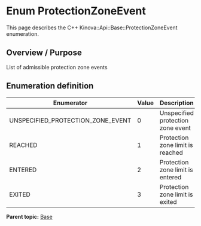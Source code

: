 # Enum ProtectionZoneEvent

This page describes the C++ Kinova::Api::Base::ProtectionZoneEvent enumeration.

## Overview / Purpose

List of admissible protection zone events

## Enumeration definition

|Enumerator|Value|Description|
|----------|-----|-----------|
|UNSPECIFIED\_PROTECTION\_ZONE\_EVENT|0|Unspecified protection zone event|
|REACHED|1|Protection zone limit is reached|
|ENTERED|2|Protection zone limit is entered|
|EXITED|3|Protection zone limit is exited|

**Parent topic:** [Base](../references/summary_Base.md)

